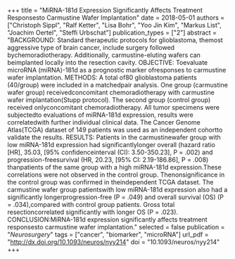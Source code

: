 +++
title = "MiRNA-181d Expression Significantly Affects Treatment Responsesto Carmustine Wafer Implantation"
date = 2018-05-01
authors = ["Christoph Sippl", "Ralf Ketter", "Lisa Bohr", "Yoo Jin Kim", "Markus List", "Joachim Oertel", "Steffi Urbschat"]
publication_types = ["2"]
abstract = "BACKGROUND: Standard therapeutic protocols for glioblastoma, themost aggressive type of brain cancer, include surgery followed bychemoradiotherapy. Additionally, carmustine-eluting wafers can beimplanted locally into the resection cavity. OBJECTIVE: Toevaluate microRNA (miRNA)-181d as a prognostic marker ofresponses to carmustine wafer implantation. METHODS: A total of80 glioblastoma patients (40/group) were included in a matchedpair analysis. One group (carmustine wafer group) receivedconcomitant chemoradiotherapy with carmustine wafer implantation(Stupp protocol). The second group (control group) received onlyconcomitant chemoradiotherapy. All tumor specimens were subjectedto evaluations of miRNA-181d expression, results were correlatedwith further individual clinical data. The Cancer Genome Atlas(TCGA) dataset of 149 patients was used as an independent cohortto validate the results. RESULTS: Patients in the carmustinewafer group with low miRNA-181d expression had significantlylonger overall (hazard ratio [HR], 35.03, [95% confidenceinterval (CI): 3.50-350.23], P = .002) and progression-freesurvival (HR, 20.23, [95% CI: 2.19-186.86], P = .008) thanpatients of the same group with a high miRNA-181d expression.These correlations were not observed in the control group. Thenonsignificance in the control group was confirmed in theindependent TCGA dataset. The carmustine wafer group patientswith low miRNA-181d expression also had a significantly longerprogression-free (P = .049) and overall survival (OS) (P = .034),compared with control group patients. Gross total resectioncorrelated significantly with longer OS (P = .023). CONCLUSION:MiRNA-181d expression significantly affects treatment responsesto carmustine wafer implantation."
selected = false
publication = "*Neurosurgery*"
tags = ["cancer", "biomarker", "microRNA"]
url_pdf = "http://dx.doi.org/10.1093/neuros/nyy214"
doi = "10.1093/neuros/nyy214"
+++

